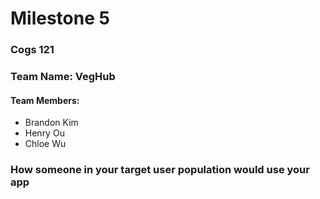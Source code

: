 # Milestone 5

### Cogs 121
### Team Name: VegHub
#### Team Members:
* Brandon Kim 
* Henry Ou 
* Chloe Wu
### How someone in your target user population would use your app
